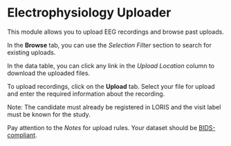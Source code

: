 # Electrophysiology Uploader

This module allows you to upload EEG recordings and browse past uploads.

In the **Browse** tab, you can use the *Selection Filter* section to search for existing uploads. 

In the data table, you can click any link in the *Upload Location* column to download the uploaded files.

To upload recordings, click on the **Upload** tab. Select your file for upload and enter the required information about the recording.

Note: The candidate must already be registered in LORIS and the visit label must be known for the study.

Pay attention to the *Notes* for upload rules. Your dataset should be [BIDS-compliant](https://bids-specification.readthedocs.io).
